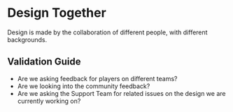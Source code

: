 # Design Together

Design is made by the collaboration of different people, with different backgrounds.

## Validation Guide

* Are we asking feedback for players on different teams?
* Are we looking into the community feedback?
* Are we asking the Support Team for related issues on the design we are currently working on?

